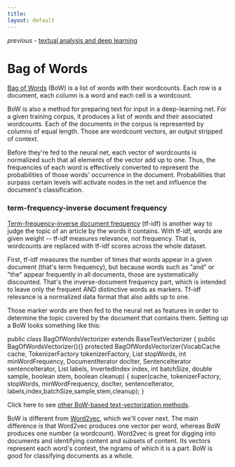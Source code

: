 ```yaml
---
title: 
layout: default
---
```


*previous* - [textual analysis and deep learning](../textanalysis.html)

# Bag of Words

[Bag of Words](https://en.wikipedia.org/wiki/Bag-of-words_model) (BoW) is a list of words with their wordcounts. Each row is a document, each column is a word and each cell is a wordcount. 

BoW is also a method for preparing text for input in a deep-learning net. For a given training corpus, it produces a list of words and their associated wordcounts. Each of the documents in the corpus is represented by columns of equal length. Those are wordcount vectors, an output stripped of context. 

Before they're fed to the neural net, each vector of wordcounts is normalized such that all elements of the vector add up to one. Thus, the frequencies of each word is effectively converted to represent the probabilities of those words' occurrence in the document. Probabilities that surpass certain levels will activate nodes in the net and influence the document's classification. 

### term-frequency-inverse document frequency

[Term-frequency-inverse document frequency](https://en.wikipedia.org/wiki/Tf%E2%80%93idf) (tf-idf) is another way to judge the topic of an article by the words it contains. With tf-idf, words are given weight -- tf-idf measures relevance, not frequency. That is, wordcounts are replaced with tf-idf scores across the whole dataset. 

First, tf-idf measures the number of times that words appear in a given document (that's term frequency), but because words such as "and" or "the" appear frequently in all documents, those are systematically discounted. That's the inverse-document frequency part, which is intended to leave only the frequent AND distinctive words as markers. Tf-idf relevance is a normalized data format that also adds up to one. 

Those marker words are then fed to the neural net as features in order to determine the topic covered by the document that contains them. 
Setting up a BoW looks something like this: 

   public class BagOfWordsVectorizer extends BaseTextVectorizer {
    public BagOfWordsVectorizer(){}
    protected BagOfWordsVectorizer(VocabCache cache,
                                   TokenizerFactory tokenizerFactory,
                                   List<String> stopWords,
                                   int minWordFrequency,
                                   DocumentIterator docIter,
                                   SentenceIterator sentenceIterator,
                                   List<String> labels,
                                   InvertedIndex index,
                                   int batchSize,
                                   double sample,
                                   boolean stem,
                                   boolean cleanup) {
        super(cache, tokenizerFactory, stopWords, minWordFrequency, docIter, sentenceIterator,
            labels,index,batchSize,sample,stem,cleanup);
    }

Click here to see [other BoW-based text-vectorization methods](https://github.com/deeplearning4j/deeplearning4j/blob/master/deeplearning4j-scaleout/deeplearning4j-nlp/src/main/java/org/deeplearning4j/bagofwords/vectorizer/BagOfWordsVectorizer.java).

BoW is different from [Word2vec](../word2vec.html), which we'll cover next. The main difference is that Word2vec produces one vector per word, whereas BoW produces one number (a wordcount). Word2vec is great for digging into documents and identifying content and subsets of content. Its vectors represent each word's context, the ngrams of which it is a part. BoW is good for classifying documents as a whole. 
